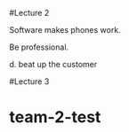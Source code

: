 #Lecture 2

Software makes phones work.

Be professional.

d. beat up the customer

#Lecture 3

# team-2-test
